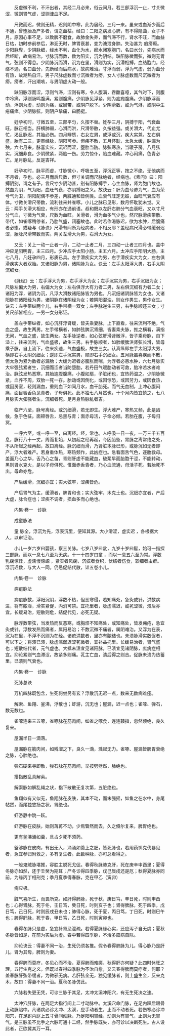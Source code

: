 <!-- { "loadSidebar": true } -->
　　反虚微不利，不汗出者，其经二月必来，俗云间月。若三部浮沉一止，寸关微涩，微则胃气虚，涩则津血不足。

　　尺微而迟，微则无精，迟则阴中寒，此为居经，三月一来。虽来或血渐少而后不通，曾堕胎及产多者，谓之血枯。经曰：二阳之病发心脾，有不得隐曲，女子不月。原因心事不足，以致脾不磨食，故肺金失养，而气滞不行，肾水不旺，而血益日枯，初时参前参后，淋沥无时，脾胃衰甚，变为溏泄身肿。失治甚为 瘕痨瘵。少阳脉卑，少阴脉细，经水不利，血化为水，瘀水闭塞胞门，名曰水分，先病水而后经断，故病易治。寸脉沉而数，数为阳实，沉为阴结。趺阳脉微而弦，微则无胃气，弦则不得息。少阴脉沉而滑，沉为在里，滑则为实，沉滑相搏，血结胞门，经络不通，名曰血分，先断经而后病水，故病难治。寸浮而弱，浮为气虚，弱为血分有热，故潮热自汗。男子尺脉虚数而寸沉微者为痨，女人寸脉虚数而尺沉微者为痨。痨者，汗出潮咳，与男阴虚火动一般。

　　趺阳脉浮而涩，浮则气滞，涩则有寒，令人腹满，吞酸喜噫，其气时下，则腹中冷痛。浮则肠鸣腹满，紧则腹痛。少阴脉见浮紧，则为疝瘕腹痛。少阴脉浮而动，浮则为虚，动则为痛，或崩带，或阴户脱下。少阴滑数，或为气淋，或阴中生疮痛痒。少阴脉弦，则阴户挚痛，曰肠挺。

　　妊孕初时，寸微五至，三部平匀，久按不替。妊孕三月，阴搏于阳，气衰血旺，脉正相当。肝横肺弱，心滑而洪，尺滑带散，久按益强。或关滑大，代止尤忙，渴且脉迟，其胎必伤。四月辨质，右女左男，或浮或沉，疾大实兼。左右俱盛，胎有二三，更审经脉，阴阳可参。但疾不散，五月怀耽，太急太缓，肿漏为殃。六七月来，脉喜实长，沉迟而涩，堕胎当防。脉弦寒热，当暖子房。八月弦实，沉细非良。少阴微紧，两胎一伤。劳力惊仆，胎血难藏。冲心闷痛，色青必亡。足月脉乱，反是吉祥。

　　妊孕初时，脉平而虚，寸脉微小，呼吸五至，浮沉正等，按之不绝，无他病而不月者，孕也。必三月而后尺数，但寸关调而尺脉绝者，经病也。《素问》曰：阳搏阴别，谓之有子。言尺寸少阴动甚，别有阳脉搏手，心主血脉，肾为胞门故也。然血为阴，气为阳，血旺气衰，亦阴搏阳之义。故诀云：肝为血兮肺为气，血为荣兮气为卫，阴阳配偶不参差，两脏通和皆例类。血衰气旺定无娠，血旺气衰应有体。寸微关滑尺带数，流利往来并雀啄。小儿之脉已见形，数月怀耽犹未觉。又云：两手关滑大相应，有形亦在通前语。叔和既以左肝右肺分气血衰旺，又以寸尺分气血，寸微为气衰，尺数为血旺。关滑者，滑为血多气少也，然尺脉滑疾带散、带代，如雀啄稍停者，乃胎气盛，闭塞故也。此时若作渴脉迟，欲为水肿，后腹痛者必堕。或疑与《脉诀》尺滑有间断为经病者，不相反耶？盖经病尺滑必带缓弱迟涩，胎脉尺滑带数而实。两关左滑大为男，右滑大为女。

　　又云：关上一动一止者一月，二动一止者二月，三四动一止者三四月也。盖中冲应足阳明胃，主三四月。少冲应手太阳小肠，主五六月。太冲应手阳明大肠，主七八月。凡妊孕四月，形质已具。左手滑疾实大为男，右手滑疾实大为女，左右俱滑疾实大者双胎。又诸阳脉为男，诸阴脉为女。诀云：左手太阳浮大男，右手太阴沉细女。

　　《脉经》云：左手浮大为男，右手浮大为女；左手沉实为男，右手沉细为女；尺脉左偏大为男，右偏大为女；左右俱浮大有力者二男，左右俱沉细有力者二女；诸阳为浮，诸阴为沉，凡浮大滑数诸阳脉皆为男也，凡沉细诸阴脉皆为女也。又诸阳脉在诸阳经为男，诸阴脉在诸阴经为女；若阴阳混浊，则女作男生，男作女生。诀云：左手带纵两个儿，右手带横一双女；左手脉逆生三男，右手脉顺还三女；寸关尺部皆相应，一男一女分形证。

　　盖左手带纵者，如心沉肝浮肾缓，皆夫乘妻脉，上下直看，往来流利不绝，气血之盛，故生两男。左手带横者，如肺弦脾沉肾细，皆妻乘夫脉，推之横看，满指无间，气血之盛，故生两女。左手脉逆者，如心弦肝滑肾微浮，皆子乘母脉，自下溢上，往来流利，气血盛极，故生三男。右手脉顺者，如肺缓脾洪肾弦长滑，皆母乘子脉，自上流下，往来疾速，气血盛极，故生三女。认真纵即左手太阳浮大男，横即右手太阴沉细女；逆即左手沉实男，顺即右手沉细女。五月脉虽喜疾而不散，但太急为紧为数者必漏胎；大缓为迟者必腹胀而喘，为浮者必患水肿，六七月脉实大牢强弦紧者生，沉细而涩者当防堕胎，若丹田气暖胎动者可救，胎冷若水者难治。脉弦发热恶寒，其胎逾腹腹痛，小腹如扇，子脏闭也，宜热药温之。少阴脉微紧，血养不周，双胎一死一存。胎动或因倒化，或因惊恐，或因劳力，或因食热，或因房室，轻则漏血，重则血下如同月水，血干胎死。而气无血制，上冲心腹闷痛，面目唇舌色见青者，子母俱死。此不独七八月然也，十个月内皆宜慎之，七八月脉实大弦强者生，沉细者死。足月身热脉乱者吉。

　　临产六至，脉号离经。或沉细滑，若无即生。浮大难产，寒热又频，此是凶候，急于色征。面颊唇舌，忌黑与青；面赤母活，子命必倾。若胎在腹，子母归冥。

　　一呼六至，或一呼一至，曰离经。经，常也。人呼吸一日一夜，一万三千五百息，脉行八十一丈，周而复始，从初起之经再起，今因胎坠，胃脉之离常络之处，不从所起之经再起，故曰离经。脉沉细而滑，乃肾脏本脉已形，或脉沉如无者即产，浮大者难产。若身重体热，寒热频作，此凶症也。急看面舌气色，逐胎救母。盖面乃心之华，舌乃心之苗，青则肝虚不能藏血，破浆早而胎胞干涩，不能转动，黑则肾水克火，是以子母俱死。惟面赤舌青者，乃心血流通，母活子死。若胎死不出，母命亦危。

　　产后缓滑，沉细亦宜；实大弦牢，涩疾皆危。

　　产后胃气为主，缓滑者，脾胃和也；实大弦牢，木克土也。沉细亦宜者，产后大虚，脉合症也；涩疾不调者，损血多而心绝也。

　　内集·卷一　诊脉

　　成童脉法

　　童 脉全，浮沉为先，浮表沉里，便知其源。大小滑涩，虚实迟 ，各根据大人，以审证治。

　　小儿一岁六岁曰婴孩，察三关脉。七岁八岁曰龀，九岁十岁曰髫，始可一指探三部脉，而以一息七八至为无病。十一十四岁曰童 ，而以一息五六至为常。浮数乳痫惊悸，虚濡慢惊螈 ，紧实者风痫，沉弦者食积，伏结者伤食，软细者虫疳。浮沉迟数，与大人一同。仍忌促结代散，详五卷小儿。

　　内集·卷一　诊脉

　　痈疽脉法

　　痈疽脉数，浮阳沉阴，浮数不热，但恶寒侵，若知痛处，急灸或针。洪数病进，将有脓淫，滑实紧促，内消可禁。宜托里者，脉虚濡迟，或芤涩微，溃后亦宜。长缓易治，短散则危，结促代见，必死无疑。

　　脉浮数带弦，当发热而反恶寒，或胸烦不知痛处，或知痛处，皆发痈疮，急宜灸或针。浮数发热而痛者，属阳易治；不数沉微不痛者，属阴难治。又浮为在表，沉为在里，不浮不沉则为在经。诸疮洪数者，里亦有脓结也。未溃脉滑实数促者，可以下之；将溃已溃，脉虚濡弱迟涩芤微者，宜补益托里。长缓易治者，胃气盛也；短散结代者，元气虚也。大抵未溃宜见诸阳脉，已溃宜见诸阴脉，庶病症相宜。抑论紧则气血滞涩，故紧多则痛。芤主亡血，溃后得之则吉。促脉未溃为热蓄里，已溃则气衰也。

　　内集·卷一　诊脉

　　死脉总诀

　　万机四脉既包含，生死何尝另有玄？浮散沉无迟一点，数来无数病难痊。

　　解索、鱼翔、釜沸，浮散也；虾游，沉无也；屋漏，迟一点也；雀啄、弹石，数无数也。

　　雀啄连来三五啄，雀啄脉在筋肉间，如雀之啄食，连连辏指，忽然顷绝，良久复来。

　　屋漏半日一滴落。

　　屋漏脉在筋肉间，如残溜之下，良久一滴，溅起无力。雀啄、屋漏皆脾胃衰绝之脉，心肺绝也。

　　弹石硬来寻即散，弹石脉在筋肉间，举按劈劈然，肺绝也。

　　搭指散乱真解索。

　　解索脉如解乱绳之状，指下散散无复次第，五脏绝也。

　　鱼翔似有又似无，鱼翔脉在皮肤，其本不动，而末强摇，如鱼之在水中，身尾帖然，而尾独悠扬之状，肾绝也。

　　虾游静中跳一跃。

　　虾游脉在皮肤，始则苒苒不动，少焉瞥然而去，久之倏尔复来，脾胃绝也。

　　更有釜沸涌如羹，旦占夕死不须药。

　　釜沸脉在皮肉，有出无入，涌涌如羹上之肥，皆死脉也，若用药饵克伐暴见者，急宜参归附救之，多有复生者。此数种脉，亦可总看得之。

　　一般鬼贼脉堪推，容胜主脱死尤促。春得秋脉肺克肝，死在庚辛申酉里；夏得冬脉亦如然，还于壬癸为期耳；严冬诊得四季脉，戊己辰戌还是厄；秋得夏脉亦同前，为缘丙丁相刑克；季月夏季得春脉，克在甲乙（寅卯）

　　病应极。

　　脏气喜所生，而畏所克。如肝得肺脉，死于秋，庚日笃，辛日死，时则申酉也；心得肾脉，死于冬，壬日笃，癸日死，时则亥子也；肾得脾脉，死于四季，戊日笃，己日死，时则辰戌丑未也；肺得心脉，死于夏，丙日笃，丁日死，时则巳午也；脾得肝脉，死于春，甲日笃，乙日死，时则寅卯也。

　　春得冬脉只是虚，急宜补肾忌泄疏。若得夏脉缘心实，还应泻子自无虞；夏秋冬脉皆如是，在前为实后为虚。春中若得四季脉，不治多应病自除。

　　抑论诀云：得妻不同一治，生死仍须各推。假令春得肺脉为儿，得心脉乃是肝儿，肾为其母，脾则为妻。

　　春得脾而莫疗，冬见心而不治，夏得肺而难瘥，秋得肝亦何疑？此四时休旺之理，五行生克之义。但既以春得四季脉为不治自愈，又云春得脾而莫疗者，何耶？盖春脉肝弦带缓者，为微邪无病。若肝弦全无，独见缓脉者，则土盛生金，反来克木，故曰：得妻不同一治。夏秋冬脉仿此。

　　六脉若失更无凭，可诊三脉于其足，太冲太溪冲阳穴，有无生死决之速。

　　太冲穴肝脉，在两足大指行间上二寸动脉中。太溪穴命门脉，在足内踝后跟骨上动脉陷中。凡诸病必诊太冲、太溪，应手动者生，止而不动者死。若伤寒必诊冲阳穴，在足跗内庭上五寸骨间动脉，乃足阳明胃经，动则为有胃气，止则为无胃气。是三脉虽不比手之六脉可通十二经，然手脉既失，亦可诊以决断死生。古人设此者，正欲冀其万一耳。

